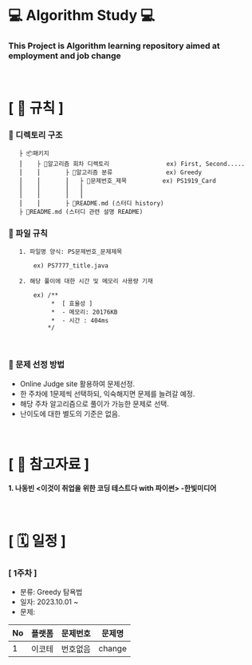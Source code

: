# ‍💻 **Algorithm Study ‍💻**

### This Project is Algorithm learning repository aimed at employment and job change

<br/>

# **[ 🚫 규칙 ]**
### **📌 디렉토리 구조**

       ├ 📦패키지
       ⎮    ├ 📁알고리즘 회차 디렉토리                ex) First, Second.....
       ⎮    ⎮       ├ 📁알고리즘 분류               ex) Greedy
       ⎮    ⎮       ⎮   ├ 📃문제번호_제목          ex) PS1919_Card
       ⎮    ⎮       ⎮   ⎮ 
       ⎮    ⎮       ⎮   ⎮   
       ⎮    ⎮       ├ 📝README.md (스터디 history)
       ├ 📝README.md (스터디 관련 설명 README)


### **📌 파일 규칙**

       1. 파일명 양식: PS문제번호_문제제목
   
           ex) PS7777_title.java

       2. 해당 풀이에 대한 시간 및 메모리 사용량 기재
           
           ex) /**
                *  [ 효율성 ]
                *  - 메모리: 20176KB
                *  - 시간 : 404ms
               */
<br/>

### **📌 문제 선정 방법**
- Online Judge site 활용하여 문제선정.
- 한 주차에 1문제씩 선택하되, 익숙해지면 문제를 늘려갈 예정.
- 해당 주차 알고리즘으로 풀이가 가능한 문제로 선택.
- 난이도에 대한 별도의 기준은 없음.

<br/>

# **[ 📑 ‍참고자료 ]**
#### 1. 나동빈 <이것이 취업을 위한 코딩 테스트다 with 파이썬> -한빛미디어

<br/>

# **[ 🗓 일정 ]**
### [ 1주차 ]
- 분류: Greedy 탐욕법
- 일자: 2023.10.01 ~
- 문제:
  
|No|플랫폼|문제번호|문제명|
|-|----|-----|-----|
|1|이코테|번호없음|change|

